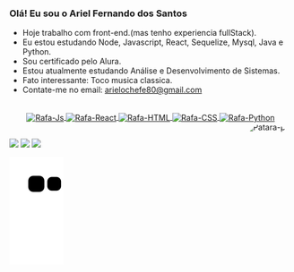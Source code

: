 ### Olá! Eu sou o Ariel Fernando dos Santos

 -  Hoje trabalho com front-end.(mas tenho experiencia fullStack).
 -  Eu estou estudando Node, Javascript, React, Sequelize, Mysql, Java e Python.
 -  Sou certificado pelo Alura.
 -  Estou atualmente estudando Análise e Desenvolvimento de Sistemas.
 -  Fato interessante: Toco musica classica.
 -  Contate-me no email: arielochefe80@gmail.com


<div align='center'>
  <a href="https://github.com/gabrihhh%22%3E
  <img height="180em" src="https://github-readme-stats.vercel.app/api?username=gabrihhh&show_icons=true&theme=dark&include_all_commits=true&count_private=true%22/%3E
  <img height="180em" src="https://github-readme-stats.vercel.app/api/top-langs/?username=gabrihhh&layout=compact&langs_count=7&theme=dark%22/%3E
</div>
<div style="display: inline_block"><br> 
<img align="center" alt="Rafa-Js" height="30" width="40" src="https://raw.githubusercontent.com/devicons/devicon/master/icons/javascript/javascript-plain.svg%22%3E">
  <img align="center" alt="Rafa-React" height="30" width="40" src="https://raw.githubusercontent.com/devicons/devicon/master/icons/react/react-original.svg%22%3E">
  <img align="center" alt="Rafa-HTML" height="30" width="40" src="https://raw.githubusercontent.com/devicons/devicon/master/icons/html5/html5-original.svg%22%3E">
  <img align="center" alt="Rafa-CSS" height="30" width="40" src="https://raw.githubusercontent.com/devicons/devicon/master/icons/css3/css3-original.svg%22%3E">
  <img align="center" alt="Rafa-Python" height="30" width="40" src="https://raw.githubusercontent.com/devicons/devicon/master/icons/python/python-original.svg%22%3E">
  <img align="right" alt="Patara-pic" height="150" style="border-radius:50px;" src="https://github.com/gabrihhh/myPortfolio/blob/main/img/perfil.jpeg%22%3E">
</div>

  ##
 
<div> 
  <a href="https://www.instagram.com/gabrihhh/" target="_blank"><img src="https://img.shields.io/badge/-Instagram-%23E4405F?style=for-the-badge&logo=instagram&logoColor=white" target="_blank"></a>
  <a href = "mailto:gabriel.patara@gmail.com"><img src="https://img.shields.io/badge/-Gmail-%23333?style=for-the-badge&logo=gmail&logoColor=white" target="_blank"></a>
  <a href="https://www.linkedin.com/in/gabrieleliaspatara/" target="_blank"><img src="https://img.shields.io/badge/-LinkedIn-%230077B5?style=for-the-badge&logo=linkedin&logoColor=white" target="_blank"></a> 
 
  ![Snake animation](https://github.com/gabrihhh/gabrihhh/blob/output/github-contribution-grid-snake.svg)
 
</div>
